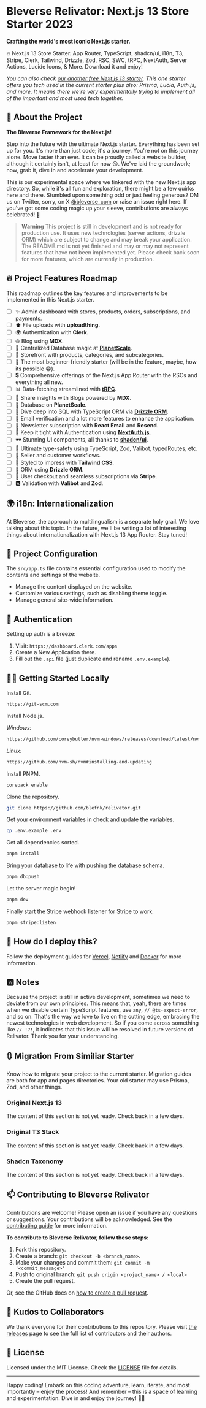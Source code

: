 # Bleverse Relivator: Next.js 13 Store Starter 2023

**Crafting the world's most iconic Next.js starter.**

🔥 Next.js 13 Store Starter. App Router, TypeScript, shadcn/ui, i18n, T3, Stripe, Clerk, Tailwind, Drizzle, Zod, RSC, SWC, tRPC, NextAuth, Server Actions, Lucide Icons, & More. Download it and enjoy!

_You can also check [our another free Next.js 13 starter](https://github.com/blefnk/reliverse). This one starter offers you tech used in the current starter plus also: Prisma, Lucia, Auth.js, and more. It means there we're very experimentally trying to implement all of the important and most used tech together._

## 🚀 About the Project

**The Bleverse Framework for the Next.js!**

Step into the future with the ultimate Next.js starter. Everything has been set up for you. It's more than just code; it's a journey. You're not on this journey alone. Move faster than ever. It can be proudly called a website builder, although it certainly isn't, at least for now 😏. We've laid the groundwork; now, grab it, dive in and accelerate your development.

This is our experimental space where we tinkered with the new Next.js app directory. So, while it's all fun and exploration, there might be a few quirks here and there. Stumbled upon something odd or just feeling generous? DM us on Twitter, sorry, on X [@bleverse_com](https://x.com/bleverse_com) or raise an issue right here. If you've got some coding magic up your sleeve, contributions are always celebrated! 🎉

> **Warning**
> This project is still in development and is not ready for production use.
> It uses new technologies (server actions, drizzle ORM) which are subject to change and may break your application.
> The README.md is not yet finished and may or may not represent features that have not been implemented yet.
> Please check back soon for more features, which are currently in production.

## 🔥 Project Features Roadmap

This roadmap outlines the key features and improvements to be implemented in this Next.js starter.

- [ ] ✨ Admin dashboard with stores, products, orders, subscriptions, and payments.
- [ ] ⬆️ File uploads with **uploadthing**.
- [ ] 🌍 Authentication with **Clerk**.
- [ ] 🌐 Blog using **MDX**.
- [ ] 🎨 Centralized Database magic at [**PlanetScale**](https://planetscale.com).
- [ ] 🏬 Storefront with products, categories, and subcategories.
- [ ] 🐧 The most beginner-friendly starter (will be in the feature, maybe, how its possible 😁).
- [ ] 💲 Comprehensive offerings of the Next.js App Router with the RSCs and everything all new.
- [ ] 📊 Data-fetching streamlined with [**tRPC**](https://github.com/trpc/trpc).
- [ ] 📖 Share insights with Blogs powered by **MDX**.
- [ ] 📝 Database on **PlanetScale**.
- [ ] 📡 Dive deep into SQL with TypeScript ORM via [**Drizzle ORM**](https://github.com/drizzle-team/drizzle-orm).
- [ ] 📧 Email verification and a lot more features to enhance the application.
- [ ] 📰 Newsletter subscription with **React Email** and **Resend**.
- [ ] 🔐 Keep it tight with Authentication using [**NextAuth.js**](https://authjs.dev).
- [ ] 🕶️ Stunning UI components, all thanks to [**shadcn/ui**](https://github.com/shadcn/ui).
- [ ] 🤖 Ultimate type-safety using TypeScript, Zod, Valibot, typedRoutes, etc.
- [ ] 🤝 Seller and customer workflows.
- [ ] 🤩 Styled to impress with **Tailwind CSS**.
- [ ] 🦫 ORM using **Drizzle ORM**.
- [ ] 🧧 User checkout and seamless subscriptions via **Stripe**.
- [ ] 🅰️ Validation with **Valibot** and **Zod**.

## 🌍 i18n: Internationalization

At Bleverse, the approach to multilingualism is a separate holy grail. We love talking about this topic. In the future, we'll be writing a lot of interesting things about internationalization with Next.js 13 App Router. Stay tuned!

## 👋 Project Configuration

The `src/app.ts` file contains essential configuration used to modify the contents and settings of the website.

- Manage the content displayed on the website.
- Customize various settings, such as disabling theme toggle.
- Manage general site-wide information.

## 🔐 Authentication

Setting up auth is a breeze:

1. Visit: `https://dashboard.clerk.com/apps`
2. Create a New Application there.
3. Fill out the `.api` file (just duplicate and rename `.env.example`).

## 🏃‍♂️ Getting Started Locally

Install Git.

```bash
https://git-scm.com
```

Install Node.js.

_Windows:_

```bash
https://github.com/coreybutler/nvm-windows/releases/download/latest/nvm-setup.exe
```

_Linux:_

```bash
https://github.com/nvm-sh/nvm#installing-and-updating
```

Install PNPM.

```bash
corepack enable
```

Clone the repository.

```bash
git clone https://github.com/blefnk/relivator.git
```

Get your environment variables in check and update the variables.

```sh
cp .env.example .env
```

Get all dependencies sorted.

```sh
pnpm install
```

Bring your database to life with pushing the database schema.

```bash
pnpm db:push
```

Let the server magic begin!

```sh
pnpm dev
```

Finally start the Stripe webhook listener for Stripe to work.

```bash
pnpm stripe:listen
```

## 🐧 How do I deploy this?

Follow the deployment guides for [Vercel](https://create.t3.gg/en/deployment/vercel), [Netlify](https://create.t3.gg/en/deployment/netlify) and [Docker](https://create.t3.gg/en/deployment/docker) for more information.

<!-- ## 💌 Email (...soon)

Want a sneak peek of your email in dev mode without sending it out? Run:

```bash
npx mailing
```

For the real deal in production, you'll be working with [Resend](resend.com). Grab your API key and verify your domain there. -->

<!-- ## 💲 Payments (...soon)

Stripe and LemonSqueezy powers payments, with subscription syncs via webhooks (`stripe/route.ts`) and (`lemonsqueezy/route.ts`). Fancy a local test? Expose the webhook with:

```bash
npx ngrok http 3000
```

Then, register the webhook for Stripe (see `.env.example`) and for lemonsqueezy URL, like `https://abc.eu.ngrok.io/api/lemonsqueezy`, in [LemonSqueezy's webhook settings](https://app.lemonsqueezy.com/settings/webhooks). -->

## 🅰️ Notes

Because the project is still in active development, sometimes we need to deviate from our own principles. This means that, yeah, there are times when we disable certain TypeScript features, use `any`, `// @ts-expect-error`, and so on. That's the way we love to live on the cutting edge, embracing the newest technologies in web development. So if you come across something like `// !?!`, it indicates that this issue will be resolved in future versions of Relivator. Thank you for your understanding.

<!-- ## ⚠️ Possible Issues

A quick snapshot of the roadblocks or nuances as of now:

1. There is a possibility that `.d.ts` files do not work correctly in VS Code. Temporarily renamed to `.ts`.
2. Occasionally, MySQL throws a tantrum about excessive connections. A quick restart of your Next.js app should soothe it.
3. Pricing plans are playing hard-to-get with the database sync.
4. The RBAC feature is still on probation; thorough testing pending.
5. Jury's out on tRPC's performance in RSCs.
6. An [issue with MJML](https://github.com/vercel/next.js/issues/50042) compelled us to house the email functions within the /pages directory. -->

## 🔃 Migration From Similiar Starter

Know how to migrate your project to the current starter. Migration guides are both for app and pages directories. Your old starter may use Prisma, Zod, and other things.

### Original Next.js 13

The content of this section is not yet ready. Check back in a few days.

### Original T3 Stack

The content of this section is not yet ready. Check back in a few days.

### Shadcn Taxonomy

The content of this section is not yet ready. Check back in a few days.

## 📫 Contributing to Bleverse Relivator

Contributions are welcome! Please open an issue if you have any questions or suggestions. Your contributions will be acknowledged. See the [contributing guide](./CONTRIBUTING.md) for more information.

**To contribute to Bleverse Relivator, follow these steps:**

1. Fork this repository.
2. Create a branch: `git checkout -b <branch_name>`.
3. Make your changes and commit them: `git commit -m '<commit_message>'`
4. Push to original branch: `git push origin <project_name> / <local>`
5. Create the pull request.

Or, see the GitHub docs on [how to create a pull request](https://help.github.com/en/github/collaborating-with-issues-and-pull-requests/creating-a-pull-request).

## 🙌 Kudos to Collaborators

We thank everyone for their contributions to this repository. Please visit [the releases](/releases) page to see the full list of contributors and their authors.

## 📄 License

Licensed under the MIT License. Check the [LICENSE](./LICENSE) file for details.

---

Happy coding! Embark on this coding adventure, learn, iterate, and most importantly – enjoy the process! And remember – this is a space of learning and experimentation. Dive in and enjoy the journey! 🚀🌌
